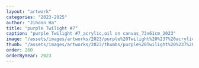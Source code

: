 ```yaml
---
layout: "artwork"
categories: "2023-2025"
author: "Jihoon Ha"
title: "purple Twilight #7"
caption: "purple Twilight #7_acrylic,oil on canvas_73x61cm_2023"
image: "/assets/images/artworks/2023/purple%20Twilight%20%237%20acrylic%2Coil%20on%20canvas%2073x61cm%202023.jpg"
thumb: "/assets/images/artworks/2023/thumbs/purple%20Twilight%20%237%20acrylic%2Coil%20on%20canvas%2073x61cm%202023.jpg"
order: 260
orderByYear: 2023
---
```

